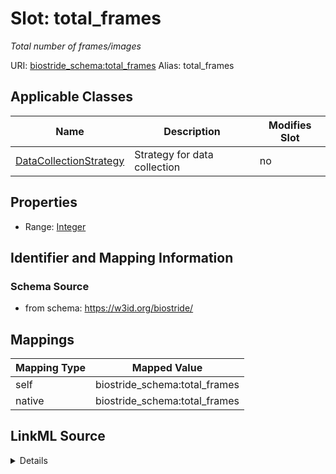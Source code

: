 

# Slot: total_frames 


_Total number of frames/images_





URI: [biostride_schema:total_frames](https://w3id.org/biostride/schema/total_frames)
Alias: total_frames

<!-- no inheritance hierarchy -->





## Applicable Classes

| Name | Description | Modifies Slot |
| --- | --- | --- |
| [DataCollectionStrategy](DataCollectionStrategy.md) | Strategy for data collection |  no  |






## Properties

* Range: [Integer](Integer.md)




## Identifier and Mapping Information






### Schema Source


* from schema: https://w3id.org/biostride/




## Mappings

| Mapping Type | Mapped Value |
| ---  | ---  |
| self | biostride_schema:total_frames |
| native | biostride_schema:total_frames |




## LinkML Source

<details>
```yaml
name: total_frames
description: Total number of frames/images
from_schema: https://w3id.org/biostride/
rank: 1000
alias: total_frames
owner: DataCollectionStrategy
domain_of:
- DataCollectionStrategy
range: integer

```
</details>